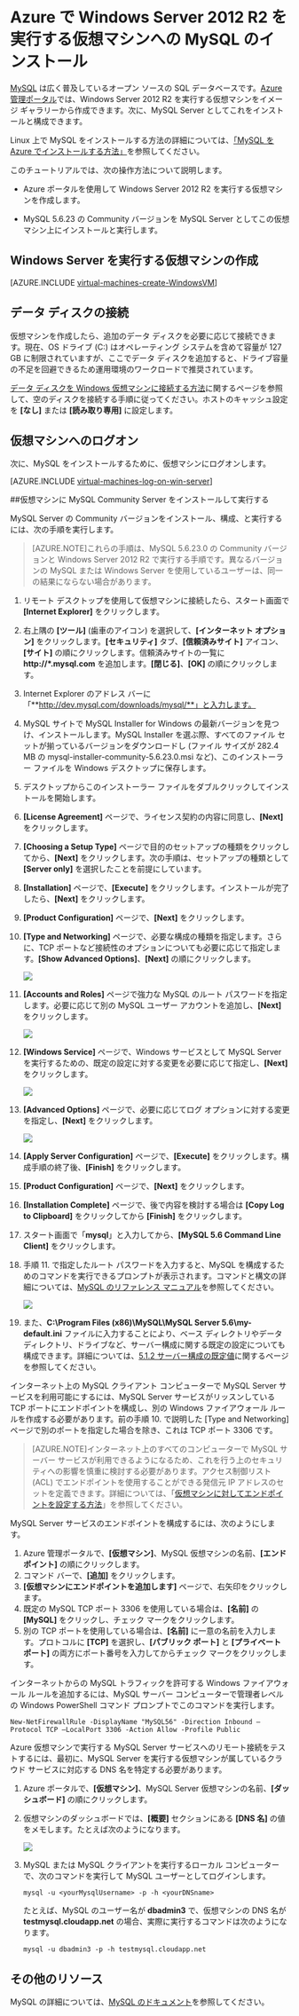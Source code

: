 <properties 
	pageTitle="Azure 上で MySQL を実行する仮想マシンの作成" 
	description="Windows Server 2012 R2 を実行する Azure 仮想マシンを作成し、そこで MySQL データベースのインストールと構成を行います。" 
	services="virtual-machines" 
	documentationCenter="" 
	authors="KBDAzure" 
	manager="timlt" 
	editor="tysonn"/>

<tags 
	ms.service="virtual-machines" 
	ms.workload="infrastructure-services" 
	ms.tgt_pltfrm="vm-windows" 
	ms.devlang="na" 
	ms.topic="article" 
	ms.date="07/10/2015" 
	ms.author="kathydav"/>


# Azure で Windows Server 2012 R2 を実行する仮想マシンへの MySQL のインストール


[MySQL](http://www.mysql.com) は広く普及しているオープン ソースの SQL データベースです。[Azure 管理ポータル](http://manage.windowsazure.com)では、Windows Server 2012 R2 を実行する仮想マシンをイメージ ギャラリーから作成できます。次に、MySQL Server としてこれをインストールと構成できます。

Linux 上で MySQL をインストールする方法の詳細については、[「MySQL を Azure でインストールする方法」](virtual-machines-linux-install-mysql.md)を参照してください。

このチュートリアルでは、次の操作方法について説明します。

- Azure ポータルを使用して Windows Server 2012 R2 を実行する仮想マシンを作成します。

- MySQL 5.6.23 の Community バージョンを MySQL Server としてこの仮想マシン上にインストールと実行します。


## Windows Server を実行する仮想マシンの作成

[AZURE.INCLUDE [virtual-machines-create-WindowsVM](../../includes/virtual-machines-create-WindowsVM.md)]

## データ ディスクの接続

仮想マシンを作成したら、追加のデータ ディスクを必要に応じて接続できます。現在、OS ドライブ (C:) はオペレーティング システムを含めて容量が 127 GB に制限されていますが、ここでデータ ディスクを追加すると、ドライブ容量の不足を回避できるため運用環境のワークロードで推奨されています。

[データ ディスクを Windows 仮想マシンに接続する方法](storage-windows-attach-disk.md)に関するページを参照して、空のディスクを接続する手順に従ってください。ホストのキャッシュ設定を **[なし]** または **[読み取り専用]** に設定します。

## 仮想マシンへのログオン

次に、MySQL をインストールするために、仮想マシンにログオンします。

[AZURE.INCLUDE [virtual-machines-log-on-win-server](../../includes/virtual-machines-log-on-win-server.md)]

##仮想マシンに MySQL Community Server をインストールして実行する

MySQL Server の Community バージョンをインストール、構成、と実行するには、次の手順を実行します。

> [AZURE.NOTE]これらの手順は、MySQL 5.6.23.0 の Community バージョンと Windows Server 2012 R2 で実行する手順です。異なるバージョンの MySQL または Windows Server を使用しているユーザーは、同一の結果にならない場合があります。

1.	リモート デスクトップを使用して仮想マシンに接続したら、スタート画面で **[Internet Explorer]** をクリックします。
2.	右上隅の **[ツール]** (歯車のアイコン) を選択して、**[インターネット オプション]** をクリックします。**[セキュリティ]** タブ、**[信頼済みサイト]** アイコン、**[サイト]** の順にクリックします。信頼済みサイトの一覧に **http://*.mysql.com** を追加します。**[閉じる]**、**[OK]** の順にクリックします。
3.	Internet Explorer のアドレス バーに「**http://dev.mysql.com/downloads/mysql/**」と入力します。
4.	MySQL サイトで MySQL Installer for Windows の最新バージョンを見つけ、インストールします。MySQL Installer を選ぶ際、すべてのファイル セットが揃っているバージョンをダウンロードし (ファイル サイズが 282.4 MB の mysql-installer-community-5.6.23.0.msi など)、このインストーラー ファイルを Windows デスクトップに保存します。
5.	デスクトップからこのインストーラー ファイルをダブルクリックしてインストールを開始します。
6.	**[License Agreement]** ページで、ライセンス契約の内容に同意し、**[Next]** をクリックします。
7.	**[Choosing a Setup Type]** ページで目的のセットアップの種類をクリックしてから、**[Next]** をクリックします。次の手順は、セットアップの種類として **[Server only]** を選択したことを前提にしています。
8.	**[Installation]** ページで、**[Execute]** をクリックします。インストールが完了したら、**[Next]** をクリックします。
9.	**[Product Configuration]** ページで、**[Next]** をクリックします。
10.	**[Type and Networking]** ページで、必要な構成の種類を指定します。さらに、TCP ポートなど接続性のオプションについても必要に応じて指定します。**[Show Advanced Options]**、**[Next]** の順にクリックします。

	![](./media/virtual-machines-mysql-windows-server-2008r2/MySQL_TypeNetworking.png)

11.	**[Accounts and Roles]** ページで強力な MySQL のルート パスワードを指定します。必要に応じて別の MySQL ユーザー アカウントを追加し、**[Next]** をクリックします。

	![](./media/virtual-machines-mysql-windows-server-2008r2/MySQL_AccountsRoles_Filled.png)

12.	**[Windows Service]** ページで、Windows サービスとして MySQL Server を実行するための、既定の設定に対する変更を必要に応じて指定し、**[Next]** をクリックします。

	![](./media/virtual-machines-mysql-windows-server-2008r2/MySQL_WindowsService.png)

13.	**[Advanced Options]** ページで、必要に応じてログ オプションに対する変更を指定し、**[Next]** をクリックします。

	![](./media/virtual-machines-mysql-windows-server-2008r2/MySQL_AdvOptions.png)

14.	**[Apply Server Configuration]** ページで、**[Execute]** をクリックします。構成手順の終了後、**[Finish]** をクリックします。
15.	**[Product Configuration]** ページで、**[Next]** をクリックします。
16.	**[Installation Complete]** ページで、後で内容を検討する場合は **[Copy Log to Clipboard]** をクリックしてから **[Finish]** をクリックします。
17.	スタート画面で「**mysql**」と入力してから、**[MySQL 5.6 Command Line Client]** をクリックします。
18.	手順 11. で指定したルート パスワードを入力すると、MySQL を構成するためのコマンドを実行できるプロンプトが表示されます。コマンドと構文の詳細については、[MySQL のリファレンス マニュアル](http://dev.mysql.com/doc/refman/5.6/en/server-configuration-defaults.html)を参照してください。

	![](./media/virtual-machines-mysql-windows-server-2008r2/MySQL_CommandPrompt.png)

19.	また、**C:\Program Files (x86)\MySQL\MySQL Server 5.6\my-default.ini** ファイルに入力することにより、ベース ディレクトリやデータ ディレクトリ、ドライブなど、サーバー構成に関する既定の設定についても構成できます。詳細については、[5.1.2 サーバー構成の既定値](http://dev.mysql.com/doc/refman/5.6/en/server-configuration-defaults.html)に関するページを参照してください。


インターネット上の MySQL クライアント コンピューターで MySQL Server サービスを利用可能にするには、MySQL Server サービスがリッスンしている TCP ポートにエンドポイントを構成し、別の Windows ファイアウォール ルールを作成する必要があります。前の手順 10. で説明した [Type and Networking] ページで別のポートを指定した場合を除き、これは TCP ポート 3306 です。


> [AZURE.NOTE]インターネット上のすべてのコンピューターで MySQL サーバー サービスが利用できるようになるため、これを行う上のセキュリティへの影響を慎重に検討する必要があります。アクセス制御リスト (ACL) でエンドポイントを使用することができる発信元 IP アドレスのセットを定義できます。詳細については、「[仮想マシンに対してエンドポイントを設定する方法](virtual-machines-set-up-endpoints.md)」を参照してください。


MySQL Server サービスのエンドポイントを構成するには、次のようにします。

1.	Azure 管理ポータルで、**[仮想マシン]**、MySQL 仮想マシンの名前、**[エンドポイント]** の順にクリックします。
2.	コマンド バーで、**[追加]** をクリックします。
3.	**[仮想マシンにエンドポイントを追加します]** ページで、右矢印をクリックします。
4.	既定の MySQL TCP ポート 3306 を使用している場合は、**[名前]** の **[MySQL]** をクリックし、チェック マークをクリックします。
5.	別の TCP ポートを使用している場合は、**[名前]** に一意の名前を入力します。プロトコルに **[TCP]** を選択し、**[パブリック ポート]** と **[プライベート ポート]** の両方にポート番号を入力してからチェック マークをクリックします。

インターネットからの MySQL トラフィックを許可する Windows ファイアウォール ルールを追加するには、MySQL サーバー コンピューターで管理者レベルの Windows PowerShell コマンド プロンプトでこのコマンドを実行します。

	New-NetFirewallRule -DisplayName "MySQL56" -Direction Inbound –Protocol TCP –LocalPort 3306 -Action Allow -Profile Public

Azure 仮想マシンで実行する MySQL Server サービスへのリモート接続をテストするには、最初に、MySQL Server を実行する仮想マシンが属しているクラウド サービスに対応する DNS 名を特定する必要があります。

1.	Azure ポータルで、**[仮想マシン]**、MySQL Server 仮想マシンの名前、**[ダッシュボード]** の順にクリックします。
2.	仮想マシンのダッシュボードでは、**[概要]** セクションにある **[DNS 名]** の値をメモします。たとえば次のようになります。

	![](./media/virtual-machines-mysql-windows-server-2008r2/MySQL_DNSName.png)

3.	MySQL または MySQL クライアントを実行するローカル コンピューターで、次のコマンドを実行して MySQL ユーザーとしてログインします。

		mysql -u <yourMysqlUsername> -p -h <yourDNSname>
	
	たとえば、MySQL のユーザー名が **dbadmin3** で、仮想マシンの DNS 名が **testmysql.cloudapp.net** の場合、実際に実行するコマンドは次のようになります。

		mysql -u dbadmin3 -p -h testmysql.cloudapp.net


## その他のリソース

MySQL の詳細については、[MySQL のドキュメント](http://dev.mysql.com/doc/)を参照してください。

<!---HONumber=August15_HO6-->